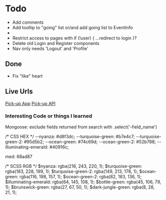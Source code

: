 # Todo
- Add comments
- Add tooltip to "going" list or/and add going list to EventInfo
- 
- Restrict access to pages with if (!user) { ...redirect to login }?
- Delete old Login and Register components
- Nav only needs 'Logout' and 'Profile'

## Done
- Fix "like" heart


## Live Urls
[Pick-up App](http://www.keithrodriguez.me/pickup-client/)
[Pick-up API](https://pick-up-api.herokuapp.com)

### Interesting Code or things I learned
Mongoose: exclude fields returned from search with .select('-field_name')



/* CSS HEX */
--nyanza: #d8f3dc;
--turquoise-green: #b7e4c7;
--turquoise-green-2: #95d5b2;
--ocean-green: #74c69d;
--ocean-green-2: #52b788;
--illuminating-emerald: #40916c;
<!-- --bottle-green: #2d6a4f; -->
<!-- --brunswick-green: #1b4332; -->
<!-- --dark-jungle-green: #081c15; -->

med: 68ad87

/* SCSS RGB */
$nyanza: rgba(216, 243, 220, 1);
$turquoise-green: rgba(183, 228, 199, 1);
$turquoise-green-2: rgba(149, 213, 178, 1);
$ocean-green: rgba(116, 198, 157, 1);
$ocean-green-2: rgba(82, 183, 136, 1);
$illuminating-emerald: rgba(64, 145, 108, 1);
$bottle-green: rgba(45, 106, 79, 1);
$brunswick-green: rgba(27, 67, 50, 1);
$dark-jungle-green: rgba(8, 28, 21, 1);